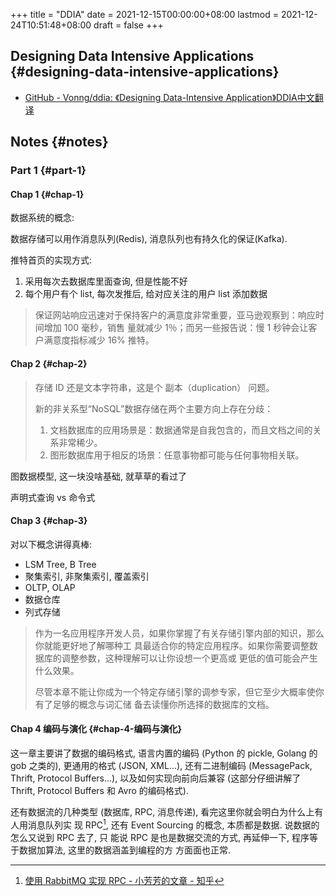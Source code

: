 +++
title = "DDIA"
date = 2021-12-15T00:00:00+08:00
lastmod = 2021-12-24T10:51:48+08:00
draft = false
+++

## Designing Data Intensive Applications {#designing-data-intensive-applications}

-   [GitHub - Vonng/ddia: 《Designing Data-Intensive Application》DDIA中文翻译](https://github.com/Vonng/ddia)


## Notes {#notes}


### Part 1 {#part-1}


#### Chap 1 {#chap-1}

数据系统的概念:

数据存储可以用作消息队列(Redis), 消息队列也有持久化的保证(Kafka).

推特首页的实现方式:

1.  采用每次去数据库里面查询, 但是性能不好
2.  每个用户有个 list, 每次发推后, 给对应关注的用户 list 添加数据

> 保证网站响应迅速对于保持客户的满意度非常重要，亚马逊观察到：响应时间增加 100 毫秒，销售
> 量就减少 1％；而另一些报告说：慢 1 秒钟会让客户满意度指标减少 16% 推特。


#### Chap 2 {#chap-2}

> 存储 ID 还是文本字符串，这是个 副本（duplication） 问题。
>
> 新的非关系型“NoSQL”数据存储在两个主要方向上存在分歧：
>
> 1.  文档数据库的应用场景是：数据通常是自我包含的，而且文档之间的关系非常稀少。
> 2.  图形数据库用于相反的场景：任意事物都可能与任何事物相关联。

图数据模型, 这一块没啥基础, 就草草的看过了

声明式查询 vs 命令式


#### Chap 3 {#chap-3}

对以下概念讲得真棒:

-   LSM Tree, B Tree
-   聚集索引, 非聚集索引, 覆盖索引
-   OLTP, OLAP
-   数据仓库
-   列式存储

> 作为一名应用程序开发人员，如果你掌握了有关存储引擎内部的知识，那么你就能更好地了解哪种工
> 具最适合你的特定应用程序。如果你需要调整数据库的调整参数，这种理解可以让你设想一个更高或
> 更低的值可能会产生什么效果。
>
> 尽管本章不能让你成为一个特定存储引擎的调参专家，但它至少大概率使你有了足够的概念与词汇储
> 备去读懂你所选择的数据库的文档。


#### Chap 4 编码与演化 {#chap-4-编码与演化}

这一章主要讲了数据的编码格式, 语言内置的编码 (Python 的 pickle, Golang 的 gob 之类的),
更通用的格式 (JSON, XML...), 还有二进制编码 (MessagePack, Thrift, Protocol Buffers...),
以及如何实现向前向后兼容 (这部分仔细讲解了 Thrift, Protocol Buffers 和 Avro 的编码格式).

还有数据流的几种类型 (数据库, RPC, 消息传递), 看完这里你就会明白为什么上有人用消息队列实
现 RPC[^fn:1], 还有 Event Sourcing 的概念, 本质都是数据. 说数据的怎么又说到 RPC 去了, 只
能说 RPC 是也是数据交流的方式, 再延伸一下, 程序等于数据加算法, 这里的数据涵盖到编程的方
方面面也正常.

[^fn:1]: [使用 RabbitMQ 实现 RPC - 小芳芳的文章 - 知乎](https://zhuanlan.zhihu.com/p/48230422)
